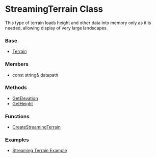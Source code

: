 # StreamingTerrain Class
This type of terrain loads height and other data into memory only as it is needed, allowing display of very large landscapes.
### Base
* [Terrain](../Terrain/README.md)
### Members
* const string& datapath
### Methods
* [GetElevation](GetElevation.md)
* [GetHeight](GetHeight.md)
### Functions
* [CreateStreamingTerrain](CreateStreamingTerrain.md)
### Examples
* [Streaming Terrain Example](CreateStreamingTerrain.md)
